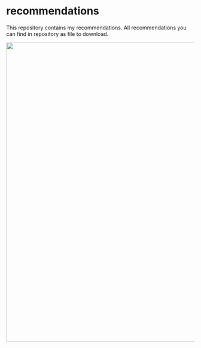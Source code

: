 # recommendations
This repository contains my recommendations. All recommendations you can find in repository as file to download.

<p align="center">
    <img src="https://i.ibb.co/F4WvvmL/Recomm-Milovidov-S.png" width="800">
</p>
